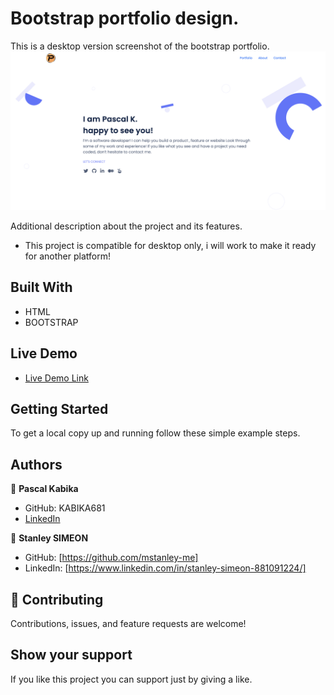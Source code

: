 # Bootstrap portfolio design.

This is a desktop version screenshot of the bootstrap portfolio.
![screenshot](./bst.png)

Additional description about the project and its features.

- This project is compatible for desktop only, i will work to make it ready for another platform!

## Built With

- HTML
- BOOTSTRAP

## Live Demo

- [Live Demo Link](https://kabika681.github.io/boostrap-pascal-portfolio/)

## Getting Started

To get a local copy up and running follow these simple example steps.

## Authors

👤 **Pascal Kabika**

- GitHub: KABIKA681
- [LinkedIn](https://www.linkedin.com/in/pascal-kabika-443061220/)

👤 **Stanley SIMEON**

- GitHub: [https://github.com/mstanley-me]
- LinkedIn: [https://www.linkedin.com/in/stanley-simeon-881091224/]

## 🤝 Contributing

Contributions, issues, and feature requests are welcome!

## Show your support

If you like this project you can support just by giving a like.
